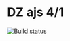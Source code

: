 # DZ ajs 4/1

[![Build status](https://ci.appveyor.com/api/projects/status/u19jfj6fhiaifnr4?svg=true)](https://ci.appveyor.com/project/Volivanmail/ajs-dz-4-1-from-the-template)

